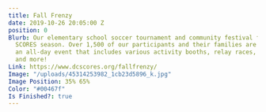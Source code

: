 ```yaml
---
title: Fall Frenzy
date: 2019-10-26 20:05:00 Z
position: 0
Blurb: Our elementary school soccer tournament and community festival for the Fall
  SCORES season. Over 1,500 of our participants and their families are invited to
  an all-day event that includes various activity booths, relay races, face painting,
  and more!
Link: https://www.dcscores.org/fallfrenzy/
Image: "/uploads/45314253982_1cb23d5896_k.jpg"
Image Position: 35% 65%
Color: "#00467f"
Is Finished?: true
---
```


